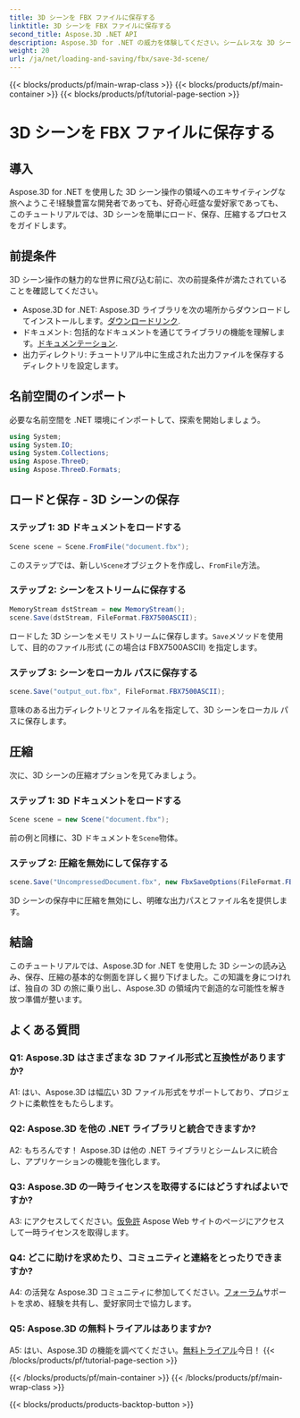 ```yaml
---
title: 3D シーンを FBX ファイルに保存する
linktitle: 3D シーンを FBX ファイルに保存する
second_title: Aspose.3D .NET API
description: Aspose.3D for .NET の威力を体験してください。シームレスな 3D シーン操作のための多用途ライブラリ。読み込み、保存、圧縮が簡単に行えます。
weight: 20
url: /ja/net/loading-and-saving/fbx/save-3d-scene/
---
```


{{< blocks/products/pf/main-wrap-class >}}
{{< blocks/products/pf/main-container >}}
{{< blocks/products/pf/tutorial-page-section >}}

# 3D シーンを FBX ファイルに保存する

## 導入

Aspose.3D for .NET を使用した 3D シーン操作の領域へのエキサイティングな旅へようこそ!経験豊富な開発者であっても、好奇心旺盛な愛好家であっても、このチュートリアルでは、3D シーンを簡単にロード、保存、圧縮するプロセスをガイドします。

## 前提条件

3D シーン操作の魅力的な世界に飛び込む前に、次の前提条件が満たされていることを確認してください。

-  Aspose.3D for .NET: Aspose.3D ライブラリを次の場所からダウンロードしてインストールします。[ダウンロードリンク](https://releases.aspose.com/3d/net/).
- ドキュメント: 包括的なドキュメントを通じてライブラリの機能を理解します。[ドキュメンテーション](https://reference.aspose.com/3d/net/).
- 出力ディレクトリ: チュートリアル中に生成された出力ファイルを保存するディレクトリを設定します。

## 名前空間のインポート

必要な名前空間を .NET 環境にインポートして、探索を開始しましょう。

```csharp
using System;
using System.IO;
using System.Collections;
using Aspose.ThreeD;
using Aspose.ThreeD.Formats;
```

## ロードと保存 - 3D シーンの保存

### ステップ 1: 3D ドキュメントをロードする

```csharp
Scene scene = Scene.FromFile("document.fbx");
```

このステップでは、新しい`Scene`オブジェクトを作成し、`FromFile`方法。

### ステップ 2: シーンをストリームに保存する

```csharp
MemoryStream dstStream = new MemoryStream();
scene.Save(dstStream, FileFormat.FBX7500ASCII);
```

ロードした 3D シーンをメモリ ストリームに保存します。`Save`メソッドを使用して、目的のファイル形式 (この場合は FBX7500ASCII) を指定します。


### ステップ 3: シーンをローカル パスに保存する

```csharp
scene.Save("output_out.fbx", FileFormat.FBX7500ASCII);
```

意味のある出力ディレクトリとファイル名を指定して、3D シーンをローカル パスに保存します。

## 圧縮

次に、3D シーンの圧縮オプションを見てみましょう。

### ステップ 1: 3D ドキュメントをロードする

```csharp
Scene scene = new Scene("document.fbx");
```

前の例と同様に、3D ドキュメントを`Scene`物体。

### ステップ 2: 圧縮を無効にして保存する

```csharp
scene.Save("UncompressedDocument.fbx", new FbxSaveOptions(FileFormat.FBX7500ASCII) { EnableCompression = false });
```

3D シーンの保存中に圧縮を無効にし、明確な出力パスとファイル名を提供します。

## 結論

このチュートリアルでは、Aspose.3D for .NET を使用した 3D シーンの読み込み、保存、圧縮の基本的な側面を詳しく掘り下げました。この知識を身につければ、独自の 3D の旅に乗り出し、Aspose.3D の領域内で創造的な可能性を解き放つ準備が整います。

## よくある質問

### Q1: Aspose.3D はさまざまな 3D ファイル形式と互換性がありますか?

A1: はい、Aspose.3D は幅広い 3D ファイル形式をサポートしており、プロジェクトに柔軟性をもたらします。

### Q2: Aspose.3D を他の .NET ライブラリと統合できますか?

A2: もちろんです！ Aspose.3D は他の .NET ライブラリとシームレスに統合し、アプリケーションの機能を強化します。

### Q3: Aspose.3D の一時ライセンスを取得するにはどうすればよいですか?

 A3: にアクセスしてください。[仮免許](https://purchase.aspose.com/temporary-license/) Aspose Web サイトのページにアクセスして一時ライセンスを取得します。

### Q4: どこに助けを求めたり、コミュニティと連絡をとったりできますか?

 A4: の活発な Aspose.3D コミュニティに参加してください。[フォーラム](https://forum.aspose.com/c/3d/18)サポートを求め、経験を共有し、愛好家同士で協力します。

### Q5: Aspose.3D の無料トライアルはありますか?

 A5: はい、Aspose.3D の機能を調べてください。[無料トライアル](https://releases.aspose.com/)今日！
{{< /blocks/products/pf/tutorial-page-section >}}

{{< /blocks/products/pf/main-container >}}
{{< /blocks/products/pf/main-wrap-class >}}

{{< blocks/products/products-backtop-button >}}
